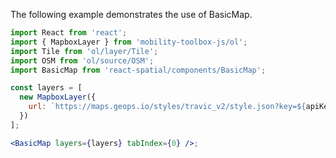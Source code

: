 
The following example demonstrates the use of BasicMap.

```jsx
import React from 'react';
import { MapboxLayer } from 'mobility-toolbox-js/ol';
import Tile from 'ol/layer/Tile';
import OSM from 'ol/source/OSM';
import BasicMap from 'react-spatial/components/BasicMap';

const layers = [
  new MapboxLayer({
    url: `https://maps.geops.io/styles/travic_v2/style.json?key=${apiKey}`,
  })
];

<BasicMap layers={layers} tabIndex={0} />;
```
